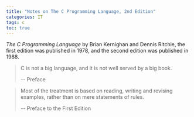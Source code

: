 ```yaml
---
title: "Notes on The C Programming Language, 2nd Edition"
categories: IT
tags: c
toc: true
---
```


*The C Programming Language* by Brian Kernighan and Dennis Ritchie, the first edition was published in 1978, and the second edition was published in 1988.

> C is not a big language, and it is not well served by a big book.
> 
> -- Preface

> Most of the treatment is based on reading, writing and revising examples, rather than on mere statements of rules.
> 
> -- Preface to the First Edition